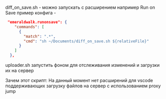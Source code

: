 diff_on_save.sh - можно запускать с расширением например Run on Save
пример конфига -

```JSON
 "emeraldwalk.runonsave": {
    "commands": [
      {
        "match": ".*",
        "cmd": "sh ~/Documents/diff_on_save.sh ${relativeFile}"
      }
    ]
  },
```

uploader.sh запустить фоном для отслеживания изменений и загрузки их на сервер

Зачем этот скрипт: На данный момент нет расширений для vscode поддерживающих загрузку файлов на сервер с использованием proxy jump
